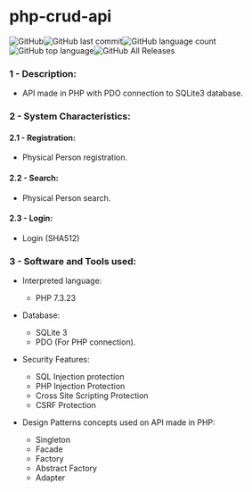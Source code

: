 # php-crud-api

![GitHub](https://img.shields.io/github/license/anderson-81/php-crud-api)![GitHub last commit](https://img.shields.io/github/last-commit/anderson-81/php-crud-api)![GitHub language count](https://img.shields.io/github/languages/count/anderson-81/php-crud-api)![GitHub top language](https://img.shields.io/github/languages/top/anderson-81/php-crud-api)![GitHub All Releases](https://img.shields.io/github/downloads/anderson-81/php-crud-api/total)

### 1 - Description:
- API made in PHP with PDO connection to SQLite3 database.

### 2 - System Characteristics:
#### 2.1 - Registration:
- Physical Person registration.
#### 2.2 - Search:
- Physical Person search.
#### 2.3 - Login:
- Login (SHA512)

### 3 - Software and Tools used:
- Interpreted language:
	- PHP 7.3.23
  
- Database:
	- SQLite 3 
	- PDO (For PHP connection).
  
- Security Features:
	- SQL Injection protection
	- PHP Injection Protection 
	- Cross Site Scripting Protection 
	- CSRF Protection 
  
- Design Patterns concepts used on API made in PHP:
	- Singleton
	- Facade
	- Factory
	- Abstract Factory
	- Adapter
